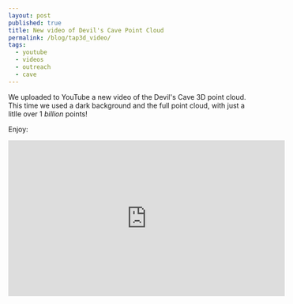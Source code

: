 ```yaml
---
layout: post
published: true
title: New video of Devil's Cave Point Cloud
permalink: /blog/tap3d_video/
tags:
  - youtube
  - videos
  - outreach
  - cave
---
```


We uploaded to YouTube a new video of the Devil's Cave 3D point cloud. This time we used a dark background and the full point cloud, with just a litlle over 1 *billion* points!  

Enjoy:  

<iframe width="560" height="315" src="https://www.youtube.com/embed/giInjKLo17A" frameborder="0" allow="accelerometer; autoplay; encrypted-media; gyroscope; picture-in-picture" allowfullscreen></iframe>

&nbsp;
&nbsp;
